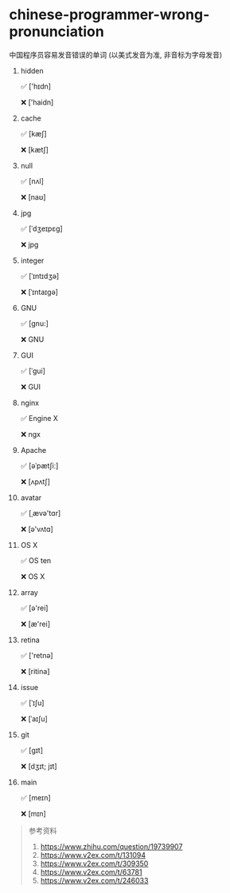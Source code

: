 # chinese-programmer-wrong-pronunciation
中国程序员容易发音错误的单词 (以美式发音为准, 非音标为字母发音)


1. hidden

    ✅ ['hɪdn]

    ❌ ['haidn]
   
1. cache

   ✅ [kæʃ]
 
   ❌ [kætʃ]

1. null

   ✅ [nʌl]
 
   ❌ [naʊ]

1. jpg

   ✅ [ˈdʒeɪpɛɡ]
 
   ❌ jpg

1. integer

   ✅ [ˈɪntɪdʒə]
 
   ❌ [ˈɪntaɪgə]

1. GNU

   ✅ [gnu:]
 
   ❌ GNU

1. GUI

   ✅ [ˈɡui]
 
   ❌ GUI

1. nginx

   ✅ Engine X
 
   ❌ ngx

1. Apache

   ✅ [əˈpætʃiː]
 
   ❌ [ʌpʌtʃ]

1. avatar

   ✅ [ˌævə'tɑr]
 
   ❌ [ə'vʌtɑ]

1. OS X

   ✅ OS ten
 
   ❌ OS X

1. array

    ✅ [ə'rei]
 
    ❌ [æ'rei]

1. retina

    ✅ ['retnə]
 
    ❌ [ritina]

1. issue

    ✅ [ˈɪʃu]
 
    ❌ [ˈaɪʃu]

1. git

    ✅ [ɡɪt]
 
    ❌ [dʒɪt; jɪt]

1. main

    ✅ [meɪn]
 
    ❌ [mɪn]

> 参考资料
>
> 1. https://www.zhihu.com/question/19739907
> 2. https://www.v2ex.com/t/131094
> 3. https://www.v2ex.com/t/309350
> 4. https://www.v2ex.com/t/63781
> 5. https://www.v2ex.com/t/246033
